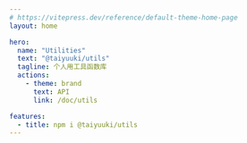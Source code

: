 ```yaml
---
# https://vitepress.dev/reference/default-theme-home-page
layout: home

hero:
  name: "Utilities"
  text: "@taiyuuki/utils"
  tagline: 个人用工具函数库
  actions:
    - theme: brand
      text: API
      link: /doc/utils

features:
  - title: npm i @taiyuuki/utils
---
```

